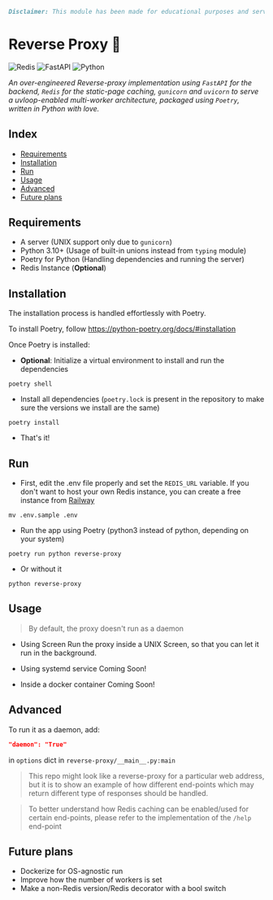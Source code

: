 ```md
Disclaimer: This module has been made for educational purposes and serves as a Proof-of-concept of how a reverse proxy can be implemented and used. The author(s) do not condone or promote piracy in any form. Please use this repository judicially and under legal clauses of your host country.
```

# Reverse Proxy 🚀

![Redis](https://img.shields.io/badge/redis-%23DD0031.svg?style=for-the-badge&logo=redis&logoColor=white)
![FastAPI](https://img.shields.io/badge/FastAPI-005571?style=for-the-badge&logo=fastapi)
![Python](https://img.shields.io/badge/python-3670A0?style=for-the-badge&logo=python&logoColor=ffdd54)

*An over-engineered Reverse-proxy implementation using `FastAPI` for the backend, `Redis` for the static-page caching, `gunicorn` and `uvicorn` to serve a uvloop-enabled multi-worker architecture, packaged using `Poetry`, written in Python with love.*

## Index

- [Requirements](#requirements)
- [Installation](#installation)
- [Run](#run)
- [Usage](#usage)
- [Advanced](#advanced)
- [Future plans](#future-plans)

## Requirements

- A server (UNIX support only due to `gunicorn`)
- Python 3.10+ (Usage of built-in unions instead from `typing` module)
- Poetry for Python (Handling dependencies and running the server)
- Redis Instance (**Optional**)

## Installation

The installation process is handled effortlessly with Poetry.

To install Poetry, follow https://python-poetry.org/docs/#installation

Once Poetry is installed:

- **Optional**: Initialize a virtual environment to install and run the dependencies
```properties
poetry shell
```

- Install all dependencies (`poetry.lock` is present in the repository to make sure the versions we install are the same)
```properties
poetry install
```

- That's it!

## Run
- First, edit the .env file properly and set the `REDIS_URL` variable. If you don't want to host your own Redis instance, you can create a free instance from [Railway](https://railway.app)

```properties
mv .env.sample .env
```

- Run the app using Poetry (python3 instead of python, depending on your system)
```properties
poetry run python reverse-proxy
```

- Or without it 
```properties
python reverse-proxy
```
## Usage
>By default, the proxy doesn't run as a daemon

- Using Screen
Run the proxy inside a UNIX Screen, so that you can let it run in the background.

- Using systemd service
Coming Soon!

- Inside a docker container
Coming Soon!

## Advanced
To run it as a daemon, add:
```json
"daemon": "True"
```
in `options` dict in `reverse-proxy/__main__.py:main`

> This repo might look like a reverse-proxy for a particular web address, but it is to show an example of how different end-points which may return different type of responses should be handled.

> To better understand how Redis caching can be enabled/used for certain end-points, please refer to the implementation of the `/help` end-point

## Future plans
- Dockerize for OS-agnostic run
- Improve how the number of workers is set
- Make a non-Redis version/Redis decorator with a bool switch